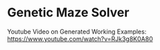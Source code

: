 # Genetic Maze Solver

Youtube Video on Generated Working Examples: https://www.youtube.com/watch?v=RJk3g8K0A80
